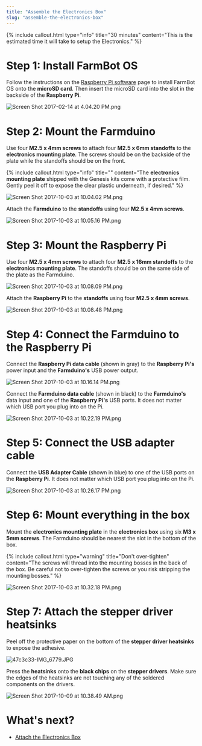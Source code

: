 ```yaml
---
title: "Assemble the Electronics Box"
slug: "assemble-the-electronics-box"
---
```



{%
include callout.html
type="info"
title="30 minutes"
content="This is the estimated time it will take to setup the Electronics."
%}

# Step 1: Install FarmBot OS
Follow the instructions on the [Raspberry Pi software](https://software.farm.bot/docs/farmbot-os) page to install FarmBot OS onto the **microSD card**. Then insert the microSD card into the slot in the backside of the **Raspberry Pi**.

![Screen Shot 2017-02-14 at 4.04.20 PM.png](_images/Screen_Shot_2017-02-14_at_4.04.20_PM.png)

# Step 2: Mount the Farmduino
Use four **M2.5 x 4mm screws** to attach four **M2.5 x 6mm standoffs** to the **electronics mounting plate**. The screws should be on the backside of the plate while the standoffs should be on the front.

{%
include callout.html
type="info"
title=""
content="The **electronics mounting plate** shipped with the Genesis kits come with a protective film. Gently peel it off to expose the clear plastic underneath, if desired."
%}



![Screen Shot 2017-10-03 at 10.04.02 PM.png](_images/Screen_Shot_2017-10-03_at_10.04.02_PM.png)

Attach the **Farmduino** to the **standoffs** using four **M2.5 x 4mm screws**.

![Screen Shot 2017-10-03 at 10.05.16 PM.png](_images/Screen_Shot_2017-10-03_at_10.05.16_PM.png)

# Step 3: Mount the Raspberry Pi
Use four **M2.5 x 4mm screws** to attach four **M2.5 x 16mm standoffs** to the **electronics mounting plate**. The standoffs should be on the same side of the plate as the Farmduino.

![Screen Shot 2017-10-03 at 10.08.09 PM.png](_images/Screen_Shot_2017-10-03_at_10.08.09_PM.png)

Attach the **Raspberry Pi** to the **standoffs** using four **M2.5 x 4mm screws**.

![Screen Shot 2017-10-03 at 10.08.48 PM.png](_images/Screen_Shot_2017-10-03_at_10.08.48_PM.png)

# Step 4: Connect the Farmduino to the Raspberry Pi
Connect the **Raspberry Pi data cable** (shown in gray) to the **Raspberry Pi's** power input and the **Farmduino's** USB power output.

![Screen Shot 2017-10-03 at 10.16.14 PM.png](_images/Screen_Shot_2017-10-03_at_10.16.14_PM.png)

Connect the **Farmduino data cable** (shown in black) to the **Farmduino's** data input and one of the **Raspberry Pi's** USB ports. It does not matter which USB port you plug into on the Pi.

![Screen Shot 2017-10-03 at 10.22.19 PM.png](_images/Screen_Shot_2017-10-03_at_10.22.19_PM.png)

# Step 5: Connect the USB adapter cable
Connect the **USB Adapter Cable** (shown in blue) to one of the USB ports on the **Raspberry Pi**. It does not matter which USB port you plug into on the Pi.

![Screen Shot 2017-10-03 at 10.26.17 PM.png](_images/Screen_Shot_2017-10-03_at_10.26.17_PM.png)

# Step 6: Mount everything in the box
Mount the **electronics mounting plate** in the **electronics box** using six **M3 x 5mm screws**. The Farmduino should be nearest the slot in the bottom of the box.

{%
include callout.html
type="warning"
title="Don't over-tighten"
content="The screws will thread into the mounting bosses in the back of the box. Be careful not to over-tighten the screws or you risk stripping the mounting bosses."
%}



![Screen Shot 2017-10-03 at 10.32.18 PM.png](_images/Screen_Shot_2017-10-03_at_10.32.18_PM.png)

# Step 7: Attach the stepper driver heatsinks
Peel off the protective paper on the bottom of the **stepper driver heatsinks** to expose the adhesive.

![47c3c33-IMG_6779.JPG](_images/IMG_6779.JPG)

Press the **heatsinks** onto the **black chips** on the **stepper drivers**. Make sure the edges of the heatsinks are not touching any of the soldered components on the drivers.

![Screen Shot 2017-10-09 at 10.38.49 AM.png](_images/Screen_Shot_2017-10-09_at_10.38.49_AM.png)


# What's next?

 * [Attach the Electronics Box](attach-the-electronics-box.md)
